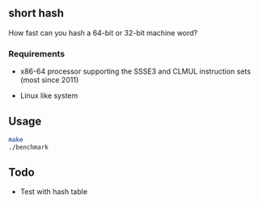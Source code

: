 ## short hash

How fast can you hash a 64-bit or 32-bit machine word?

### Requirements

- x86-64 processor supporting the SSSE3 and CLMUL instruction sets
  (most since 2011)

- Linux like system

## Usage

```bash
make
./benchmark
```

## Todo

- Test with hash table